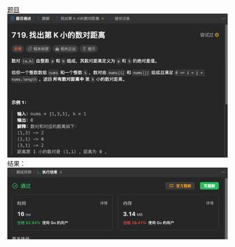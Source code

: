 [题目](https://leetcode.cn/problems/find-k-th-smallest-pair-distance/)
![pic](img.png)
结果：
![pic](result.png)